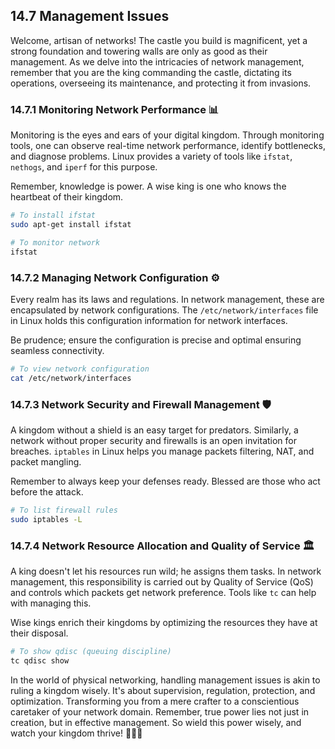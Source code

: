 ## 14.7 Management Issues 

Welcome, artisan of networks! The castle you build is magnificent, yet a strong foundation and towering walls are only as good as their management. As we delve into the intricacies of network management, remember that you are the king commanding the castle, dictating its operations, overseeing its maintenance, and protecting it from invasions.

### **14.7.1 Monitoring Network Performance 📊**

Monitoring is the eyes and ears of your digital kingdom. Through monitoring tools, one can observe real-time network performance, identify bottlenecks, and diagnose problems. Linux provides a variety of tools like `ifstat`, `nethogs`, and `iperf` for this purpose. 

Remember, knowledge is power. A wise king is one who knows the heartbeat of their kingdom.

```bash
# To install ifstat
sudo apt-get install ifstat 

# To monitor network
ifstat
``` 

### **14.7.2 Managing Network Configuration ⚙️**

Every realm has its laws and regulations. In network management, these are encapsulated by network configurations. The `/etc/network/interfaces` file in Linux holds this configuration information for network interfaces. 

Be prudence; ensure the configuration is precise and optimal ensuring seamless connectivity.

```bash
# To view network configuration
cat /etc/network/interfaces
```

### **14.7.3 Network Security and Firewall Management 🛡️**

A kingdom without a shield is an easy target for predators. Similarly, a network without proper security and firewalls is an open invitation for breaches. `iptables` in Linux helps you manage packets filtering, NAT, and packet mangling. 

Remember to always keep your defenses ready. Blessed are those who act before the attack.

```bash
# To list firewall rules  
sudo iptables -L
```

### **14.7.4 Network Resource Allocation and Quality of Service 🏛️**

A king doesn't let his resources run wild; he assigns them tasks. In network management, this responsibility is carried out by Quality of Service (QoS) and controls which packets get network preference. Tools like `tc` can help with managing this.

Wise kings enrich their kingdoms by optimizing the resources they have at their disposal.

```bash
# To show qdisc (queuing discipline)
tc qdisc show
```

In the world of physical networking, handling management issues is akin to ruling a kingdom wisely. It's about supervision, regulation, protection, and optimization. Transforming you from a mere crafter to a conscientious caretaker of your network domain. Remember, true power lies not just in creation, but in effective management. So wield this power wisely, and watch your kingdom thrive! 🏰📡🔧